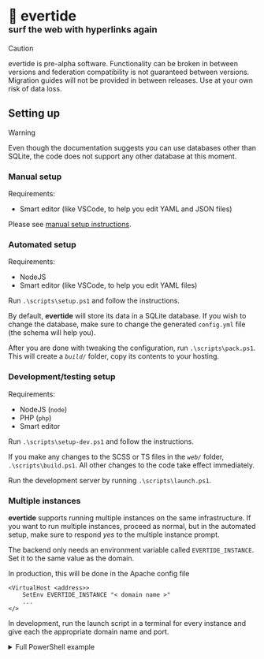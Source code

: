 # 🌊 evertide<br /><font size="4">surf the web with hyperlinks again</font>

> [!CAUTION]
> evertide is pre-alpha software. Functionality can be broken in between versions and federation compatibility is not guaranteed between versions. Migration guides will not be provided in between releases. Use at your own risk of data loss.

## Setting up

> [!WARNING]
> Even though the documentation suggests you can use databases other than SQLite, the code does not support any other database at this moment.

### Manual setup
Requirements:
- Smart editor (like VSCode, to help you edit YAML and JSON files)

Please see [manual setup instructions](./scripts/manual_setup.md).

### Automated setup
Requirements:
- NodeJS
- Smart editor (like VSCode, to help you edit YAML files)

Run `.\scripts\setup.ps1` and follow the instructions.

By default, **evertide** will store its data in a SQLite database. If you wish to change the database, make sure to change the generated `config.yml` file (the schema will help you).

After you are done with tweaking the configuration, run `.\scripts\pack.ps1`. This will create a _`build/`_ folder, copy its contents to your hosting.

### Development/testing setup
Requirements:
- NodeJS (`node`)
- PHP (`php`)
- Smart editor

Run `.\scripts\setup-dev.ps1` and follow the instructions.

If you make any changes to the SCSS or TS files in the _`web/`_ folder, `.\scripts\build.ps1`. All other changes to the code take effect immediately.

Run the development server by running `.\scripts\launch.ps1`.

### Multiple instances
**evertide** supports running multiple instances on the same infrastructure. If you want to run multiple instances, proceed as normal, but in the automated setup, make sure to respond _yes_ to the multiple instance prompt.

The backend only needs an environment variable called `EVERTIDE_INSTANCE`. Set it to the same value as the domain.

In production, this will be done in the Apache config file
```htaccess
<VirtualHost <address>>
    SetEnv EVERTIDE_INSTANCE "< domain name >"
    ...
</>
```

In development, run the launch script in a terminal for every instance and give each the appropriate domain name and port.

<details>
<summary>Full PowerShell example</summary>

Shell 1:
```ps1
.\scripts\setup-dev.ps1 # Multiple instances: yes, URL: localhost
.\scripts\launch.ps1 # Instance: localhost, port: (default)
```

Shell 2:
```ps1
.\scripts\setup-dev.ps1 # Multiple instances: yes, URL: localhost:81
.\scripts\launch.ps1 # Instance: localhost:81, port: 81
```

</details>